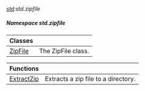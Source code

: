 _[std](../../modules/std/std-module.md):std.zipfile_
##### Namespace std.zipfile

| Classes | |
|:---|:---|
| [ZipFile](std-zipfile-zipfile.md) | The ZipFile class. |

| Functions | |
|:---|:---|
| [ExtractZip](std-zipfile-extractzip.md) | Extracts a zip file to a directory. |
